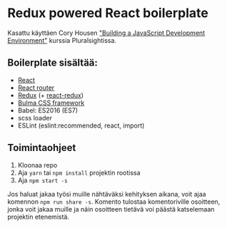 # Redux powered React boilerplate

Kasattu käyttäen Cory Housen ["Building a JavaScript Development Environment"](https://app.pluralsight.com/library/courses/javascript-development-environment) kurssia Pluralsightissa.

## Boilerplate sisältää:
* [React](https://facebook.github.io/react/)
* [React router](https://github.com/ReactTraining/react-router)
* [Redux](http://redux.js.org/) (+ [react-redux](http://redux.js.org/docs/basics/UsageWithReact.html))
* [Bulma CSS framework](http://bulma.io/documentation/overview/start/)
* Babel: ES2016 (ES7)
* scss loader
* ESLint (eslint:recommended, react, import)

## Toimintaohjeet
1. Kloonaa repo
2. Aja ```yarn``` tai ```npm install``` projektin rootissa
3. Aja ```npm start -s```

Jos haluat jakaa työsi muille nähtäväksi kehityksen aikana, voit ajaa komennon ```npm run share -s```. Komento tulostaa komentoriville osoitteen, jonka voit jakaa muille ja näin osoitteen tietävä voi päästä katselemaan projektin etenemistä.

